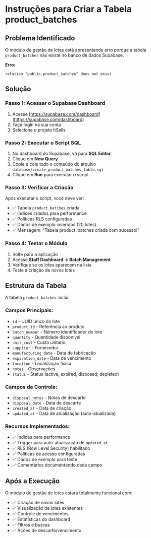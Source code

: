 # Instruções para Criar a Tabela product_batches

## Problema Identificado
O módulo de gestão de lotes está apresentando erro porque a tabela `product_batches` não existe no banco de dados Supabase.

**Erro:**
```
relation "public.product_batches" does not exist
```

## Solução

### Passo 1: Acessar o Supabase Dashboard
1. Acesse [https://supabase.com/dashboard](https://supabase.com/dashboard)
2. Faça login na sua conta
3. Selecione o projeto ItSells

### Passo 2: Executar o Script SQL
1. No dashboard do Supabase, vá para **SQL Editor**
2. Clique em **New Query**
3. Copie e cole todo o conteúdo do arquivo `database/create_product_batches_table.sql`
4. Clique em **Run** para executar o script

### Passo 3: Verificar a Criação
Após executar o script, você deve ver:
- ✅ Tabela `product_batches` criada
- ✅ Índices criados para performance
- ✅ Políticas RLS configuradas
- ✅ Dados de exemplo inseridos (20 lotes)
- ✅ Mensagem: "Tabela product_batches criada com sucesso!"

### Passo 4: Testar o Módulo
1. Volte para a aplicação
2. Acesse **Staff Dashboard → Batch Management**
3. Verifique se os lotes aparecem na lista
4. Teste a criação de novos lotes

## Estrutura da Tabela

A tabela `product_batches` inclui:

### Campos Principais:
- `id` - UUID único do lote
- `product_id` - Referência ao produto
- `batch_number` - Número identificador do lote
- `quantity` - Quantidade disponível
- `unit_cost` - Custo unitário
- `supplier` - Fornecedor
- `manufacturing_date` - Data de fabricação
- `expiration_date` - Data de vencimento
- `location` - Localização física
- `notes` - Observações
- `status` - Status (active, expired, disposed, depleted)

### Campos de Controle:
- `disposal_notes` - Notas de descarte
- `disposal_date` - Data de descarte
- `created_at` - Data de criação
- `updated_at` - Data de atualização (auto-atualizada)

### Recursos Implementados:
- ✅ Índices para performance
- ✅ Trigger para auto-atualização de `updated_at`
- ✅ RLS (Row Level Security) habilitado
- ✅ Políticas de acesso configuradas
- ✅ Dados de exemplo para teste
- ✅ Comentários documentando cada campo

## Após a Execução

O módulo de gestão de lotes estará totalmente funcional com:
- ✅ Criação de novos lotes
- ✅ Visualização de lotes existentes
- ✅ Controle de vencimentos
- ✅ Estatísticas do dashboard
- ✅ Filtros e buscas
- ✅ Ações de descarte/vencimento

